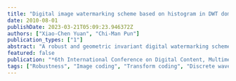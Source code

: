 ```yaml
---
title: "Digital image watermarking scheme based on histogram in DWT domain"
date: 2010-08-01
publishDate: 2023-03-21T05:09:23.946372Z
authors: ["Xiao-Chen Yuan", "Chi-Man Pun"]
publication_types: ["1"]
abstract: "A robust and geometric invariant digital watermarking scheme for gray-level images is proposed in this paper. The scheme carries out watermark embedding and extraction based on histogram in DWT domain. For watermark embedding, the original image is decomposed into the approximation and details sub-bands. Pixels of the approximation sub-band are grouped into m blocks, each of which has the same number of intensity-levels, thus the block histogram is generated; with the block histogram, pixels are moved to form a specific pattern in the intensity-level histogram distribution, indicating the watermark. For watermark extraction, the watermarked image is decomposed into the approximation and details sub-bands; then the pixels in the approximation sub-band are grouped into blocks in the similar manner. According to the histogram distribution in each block, the watermark is extracted. Experimental results show that the proposed scheme is highly robust against JPEG compression, geometric attacks and some common signal processing."
featured: false
publication: "*6th International Conference on Digital Content, Multimedia Technology and its Applications*"
tags: ["Robustness", "Image coding", "Transform coding", "Discrete wavelet transforms", "Cryptography", "Discrete Wavelet Transform", "Fractals", "Geometric Invariant", "Histogram", "Pixel", "Robust Watermarking"]
---
```


